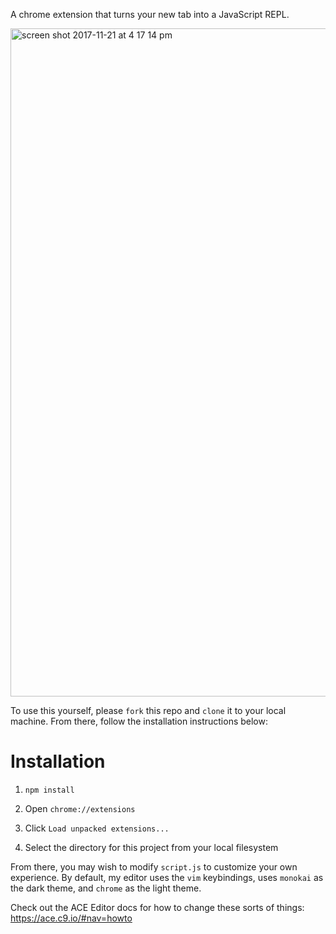A chrome extension that turns your new tab into a JavaScript REPL.

<img width="1069" alt="screen shot 2017-11-21 at 4 17 14 pm" src="https://user-images.githubusercontent.com/12876798/33097273-946aed06-ced7-11e7-9df2-e55f42a15c88.png">

To use this yourself, please `fork` this repo and `clone` it to your local machine. From there, follow the installation instructions below:

# Installation

1. `npm install`

2. Open `chrome://extensions`

3. Click `Load unpacked extensions...`

4. Select the directory for this project from your local filesystem

From there, you may wish to modify `script.js` to customize your own experience.
By default, my editor uses the `vim` keybindings, uses `monokai` as the dark theme, and `chrome` as the light theme.

Check out the ACE Editor docs for how to change these sorts of things: https://ace.c9.io/#nav=howto
